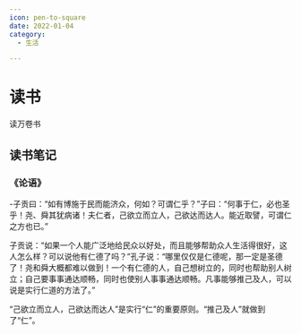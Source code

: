 ```yaml
---
icon: pen-to-square
date: 2022-01-04
category:
  - 生活

---
```


# 读书

读万卷书

## 读书笔记


### 《论语》

-子贡曰：“如有博施于民而能济众，何如？可谓仁乎？”子曰：“何事于仁，必也圣乎！尧、舜其犹病诸！夫仁者，己欲立而立人，己欲达而达人。能近取譬，可谓仁之方也已。”

子贡说：“如果一个人能广泛地给民众以好处，而且能够帮助众人生活得很好，这人怎么样？可以说他有仁德了吗？”孔子说：“哪里仅仅是仁德呢，那一定是圣德了！尧和舜大概都难以做到！一个有仁德的人，自己想树立的，同时也帮助别人树立；自己要事事通达顺畅，同时也使别人事事通达顺畅。凡事能够推己及人，可以说是实行仁道的方法了。”

“己欲立而立人，己欲达而达人”是实行“仁”的重要原则。“推己及人”就做到了“仁”。

